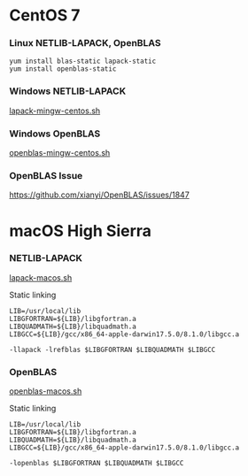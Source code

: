 # CentOS 7

### Linux NETLIB-LAPACK, OpenBLAS

    yum install blas-static lapack-static
    yum install openblas-static

### Windows NETLIB-LAPACK

[lapack-mingw-centos.sh](lapack-mingw-centos.sh)

### Windows OpenBLAS

[openblas-mingw-centos.sh](openblas-mingw-centos.sh)

### OpenBLAS Issue

https://github.com/xianyi/OpenBLAS/issues/1847

# macOS High Sierra

### NETLIB-LAPACK

[lapack-macos.sh](lapack-macos.sh)

Static linking

    LIB=/usr/local/lib
    LIBGFORTRAN=${LIB}/libgfortran.a
    LIBQUADMATH=${LIB}/libquadmath.a
    LIBGCC=${LIB}/gcc/x86_64-apple-darwin17.5.0/8.1.0/libgcc.a

    -llapack -lrefblas $LIBGFORTRAN $LIBQUADMATH $LIBGCC


### OpenBLAS

[openblas-macos.sh](openblas-macos.sh)

Static linking

    LIB=/usr/local/lib
    LIBGFORTRAN=${LIB}/libgfortran.a
    LIBQUADMATH=${LIB}/libquadmath.a
    LIBGCC=${LIB}/gcc/x86_64-apple-darwin17.5.0/8.1.0/libgcc.a

    -lopenblas $LIBGFORTRAN $LIBQUADMATH $LIBGCC
